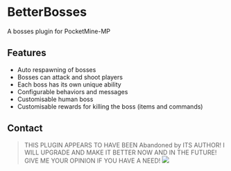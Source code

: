 # BetterBosses
A bosses plugin for PocketMine-MP

## Features
- Auto respawning of bosses
- Bosses can attack and shoot players
- Each boss has its own unique ability
- Configurable behaviors and messages
- Customisable human boss
- Customisable rewards for killing the boss (items and commands)

## Contact
> THIS PLUGIN APPEARS TO HAVE BEEN Abandoned by ITS AUTHOR! I WILL UPGRADE AND MAKE IT BETTER NOW AND IN THE FUTURE!
> GIVE ME YOUR OPINION IF YOU HAVE A NEED!
> <a href="https://poggit.pmmp.io/p/BetterBosses"><img src="https://poggit.pmmp.io/shield.dl.total/BetterBosses"></a>
